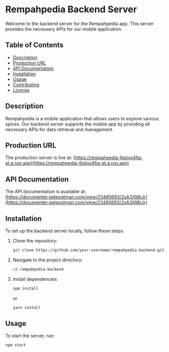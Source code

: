 # Rempahpedia Backend Server

Welcome to the backend server for the Rempahpedia app. This server provides the necessary APIs for our mobile application.

## Table of Contents

- [Description](#description)
- [Production URL](#production-url)
- [API Documentation](#api-documentation)
- [Installation](#installation)
- [Usage](#usage)
- [Contributing](#contributing)
- [License](#license)

## Description

Rempahpedia is a mobile application that allows users to explore various spices. Our backend server supports the mobile app by providing all necessary APIs for data retrieval and management.

## Production URL

The production server is live at:
[https://rempahpedia-6qjjxs4fia-et.a.run.app](https://rempahpedia-6qjjxs4fia-et.a.run.app)

## API Documentation

The API documentation is available at:
[https://documenter.getpostman.com/view/23485693/2sA3XMiiJr](https://documenter.getpostman.com/view/23485693/2sA3XMiiJr)

## Installation

To set up the backend server locally, follow these steps:

1. Clone the repository:
    ```sh
    git clone https://github.com/your-username/rempahpedia-backend.git
    ```
2. Navigate to the project directory:
    ```sh
    cd rempahpedia-backend
    ```
3. Install dependencies:
    ```sh
    npm install
    ```
    or
    ```sh
    yarn install
    ```

## Usage

To start the server, run:
```sh
npm start

